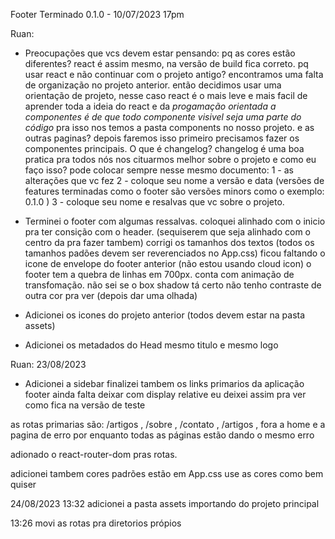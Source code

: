 
Footer Terminado 0.1.0 - 10/07/2023 17pm

Ruan:

- Preocupações que vcs devem estar pensando:
    pq as cores estão diferentes? react é assim mesmo, na versão de build fica correto.
    pq usar react e não continuar com o projeto antigo? encontramos uma falta de organização no projeto anterior.
        então decidimos usar uma orientação de projeto, nesse caso react é o mais leve e mais facil de aprender
        toda a ideia do react e da *progamação orientada a componentes é de que todo componente visivel seja uma parte do código*
        pra isso nos temos a pasta components no nosso projeto.
    e as outras paginas? depois faremos isso primeiro precisamos fazer os componentes principais.
    O que é changelog? changelog é uma boa pratica pra todos nós nos cituarmos melhor sobre o projeto 
        e como eu faço isso? pode colocar sempre nesse mesmo documento: 
            1 - as alterações que vc fez
            2 - coloque seu nome a versão e data (versões de features terminadas como o footer são versões minors como o exemplo: 0.1.0 )
            3 - coloque seu nome e resalvas que vc sobre o projeto.

- Terminei o footer com algumas ressalvas.
    coloquei alinhado com o inicio pra ter consição com o header. (sequiserem que seja alinhado com o centro da pra fazer tambem)
    corrigi os tamanhos dos textos (todos os tamanhos padões devem ser reverenciados no App.css)
    ficou faltando o icone de envelope do footer anterior (não estou usando cloud icon)
    o footer tem a quebra de linhas em 700px. conta com animação de transfomação.
    não sei se o box shadow tá certo não tenho contraste de outra cor pra ver (depois dar uma olhada)

- Adicionei os icones do projeto anterior (todos devem estar na pasta assets)

- Adicionei os metadados do Head 
    mesmo titulo e mesmo logo


Ruan: 23/08/2023
- Adicionei a sidebar finalizei tambem os links primarios da aplicação 
    footer ainda falta deixar com display relative eu deixei assim pra ver como fica na versão de teste

as rotas primarias são: /artigos , /sobre , /contato , /artigos , fora a home e a pagina de erro 
por enquanto todas as páginas estão dando o mesmo erro

adionado o react-router-dom pras rotas.

adicionei tambem cores padrões estão em App.css use as cores como bem quiser

24/08/2023 13:32 
adicionei a pasta assets importando do projeto principal

13:26
movi as rotas pra diretorios própios

